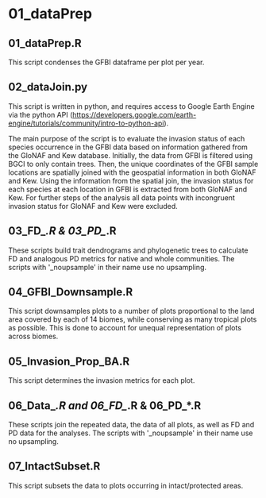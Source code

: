 # 01_dataPrep

## 01_dataPrep.R
This script condenses the GFBI dataframe per plot per year. 

## 02_dataJoin.py
This script is written in python, and requires access to Google Earth Engine via the python API (https://developers.google.com/earth-engine/tutorials/community/intro-to-python-api). 

The main purpose of the script is to evaluate the invasion status of each species occurrence in the GFBI data based on information gathered from the GloNAF and Kew database. Initially, the data from GFBI is filtered using BGCI to only contain trees. Then, the unique coordinates of the GFBI sample locations are spatially joined with the geospatial information in both GloNAF and Kew. Using the information from the spatial join, the invasion status for each species at each location in GFBI is extracted from both GloNAF and Kew. For further steps of the analysis all data points with incongruent invasion status for GloNAF and Kew were excluded. 

## 03_FD_*.R & 03_PD_*.R
These scripts build trait dendrograms and phylogenetic trees to calculate FD and analogous PD metrics for native and whole communities. The scripts with '_noupsample' in their name use no upsampling. 

## 04_GFBI_Downsample.R
This script downsamples plots to a number of plots proportional to the land area covered by each of 14 biomes, while conserving as many tropical plots as possible. This is done to account for unequal representation of plots across biomes. 

## 05_Invasion_Prop_BA.R
This script determines the invasion metrics for each plot. 

## 06_Data_*.R and 06_FD_*.R & 06_PD_*.R
These scripts join the repeated data, the data of all plots, as well as FD and PD data for the analyses. The scripts with '_noupsample' in their name use no upsampling.

## 07_IntactSubset.R
This script subsets the data to plots occurring in intact/protected areas.
